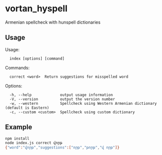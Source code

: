 # vortan_hyspell

Armenian spellcheck with hunspell dictionaries

## Usage

Usage:

```
  index [options] [command]
```

Commands:

```
  correct <word>  Return suggestions for misspelled word
```

Options:

```
  -h, --help             output usage information
  -V, --version          output the version number
  -w, --western          Spellcheck using Western Armenian dictionary (default is Eastern)
  -c, --custom <custom>  Spellcheck using custom dictionary
```

## Example

``` bash
npm install
node index.js correct վորթ
{"word":"վորթ","suggestions":["որթ","թորթ","վ որթ"]}
```
